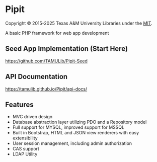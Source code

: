 # Pipit

Copyright © 2015-2025 Texas A&M University Libraries under the [MIT](LICENSE).

A basic PHP framework for web app development

## Seed App Implementation (Start Here)
https://github.com/TAMULib/Pipit-Seed

## API Documentation
https://tamulib.github.io/Pipit/api-docs/

## Features
* MVC driven design
* Database abstraction layer utilizing PDO and a Repository model
* Full support for MYSQL, improved support for MSSQL
* Built in Bootstrap, HTML and JSON view renderers with easy extensibility
* User session management, including admin authorization
* CAS support
* LDAP Utility
